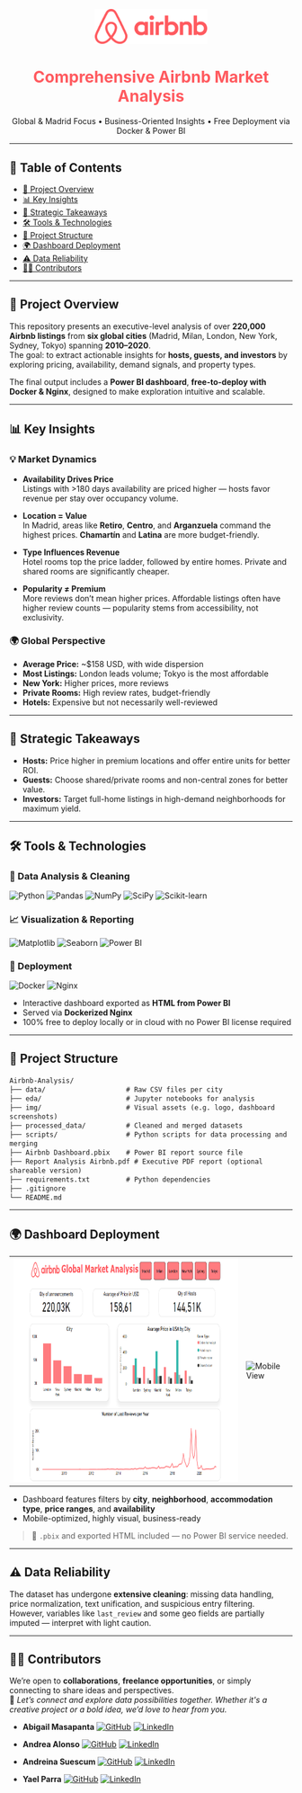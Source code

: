 <p align="center">
  <img src="img/logo2.png" alt="Airbnb Logo" width="200"/>
</p>

<h1 align="center" style="color: #FF5A5F;">Comprehensive Airbnb Market Analysis</h1>

<p align="center">
  Global & Madrid Focus • Business-Oriented Insights • Free Deployment via Docker & Power BI
</p>

---

## 🧭 Table of Contents

- [📌 Project Overview](#-project-overview)
- [📊 Key Insights](#-key-insights)
- [🎯 Strategic Takeaways](#-strategic-takeaways)
- [🛠️ Tools & Technologies](#-tools-&-technologies)
- [📁 Project Structure](#-project-structure)
- [🌍 Dashboard Deployment](#-dashboard-deployment)
- [⚠️ Data Reliability](#️-data-reliability)
- [👩‍💻 Contributors](#-contributors)

---

## 📌 Project Overview

This repository presents an executive-level analysis of over **220,000 Airbnb listings** from **six global cities** (Madrid, Milan, London, New York, Sydney, Tokyo) spanning **2010–2020**.  
The goal: to extract actionable insights for **hosts, guests, and investors** by exploring pricing, availability, demand signals, and property types.

The final output includes a **Power BI dashboard**, **free-to-deploy with Docker & Nginx**, designed to make exploration intuitive and scalable.

---

## 📊 Key Insights

### 💡 Market Dynamics

- **Availability Drives Price**  
  Listings with >180 days availability are priced higher — hosts favor revenue per stay over occupancy volume.

- **Location = Value**  
  In Madrid, areas like **Retiro**, **Centro**, and **Arganzuela** command the highest prices. **Chamartín** and **Latina** are more budget-friendly.

- **Type Influences Revenue**  
  Hotel rooms top the price ladder, followed by entire homes. Private and shared rooms are significantly cheaper.

- **Popularity ≠ Premium**  
  More reviews don’t mean higher prices. Affordable listings often have higher review counts — popularity stems from accessibility, not exclusivity.

### 🌍 Global Perspective

- **Average Price:** ~$158 USD, with wide dispersion
- **Most Listings:** London leads volume; Tokyo is the most affordable
- **New York:** Higher prices, more reviews
- **Private Rooms:** High review rates, budget-friendly
- **Hotels:** Expensive but not necessarily well-reviewed

---

## 🎯 Strategic Takeaways

- **Hosts:** Price higher in premium locations and offer entire units for better ROI.
- **Guests:** Choose shared/private rooms and non-central zones for better value.
- **Investors:** Target full-home listings in high-demand neighborhoods for maximum yield.

---

## 🛠️ Tools & Technologies

### 🔎 Data Analysis & Cleaning

![Python](https://img.shields.io/badge/-Python-3776AB?logo=python&logoColor=white)
![Pandas](https://img.shields.io/badge/-Pandas-150458?logo=pandas&logoColor=white)
![NumPy](https://img.shields.io/badge/-NumPy-013243?logo=numpy&logoColor=white)
![SciPy](https://img.shields.io/badge/-SciPy-8CAAE6?logo=scipy&logoColor=white)
![Scikit-learn](https://img.shields.io/badge/-Scikit--learn-F7931E?logo=scikit-learn&logoColor=white)

### 📈 Visualization & Reporting

![Matplotlib](https://img.shields.io/badge/-Matplotlib-11557C?logo=matplotlib&logoColor=white)
![Seaborn](https://img.shields.io/badge/-Seaborn-2D3E50?logo=seaborn&logoColor=white)
![Power BI](https://img.shields.io/badge/-Power%20BI-F2C811?logo=powerbi&logoColor=black)

### 🐳 Deployment

![Docker](https://img.shields.io/badge/-Docker-2496ED?logo=docker&logoColor=white)
![Nginx](https://img.shields.io/badge/-Nginx-009639?logo=nginx&logoColor=white)
- Interactive dashboard exported as **HTML from Power BI**
- Served via **Dockerized Nginx**
- 100% free to deploy locally or in cloud with no Power BI license required

---

## 📁 Project Structure

```
Airbnb-Analysis/
├── data/                    # Raw CSV files per city
├── eda/                     # Jupyter notebooks for analysis
├── img/                     # Visual assets (e.g. logo, dashboard screenshots)
├── processed_data/          # Cleaned and merged datasets
├── scripts/                 # Python scripts for data processing and merging
├── Airbnb Dashboard.pbix    # Power BI report source file
├── Report Analysis Airbnb.pdf # Executive PDF report (optional shareable version)
├── requirements.txt         # Python dependencies
├── .gitignore
└── README.md

```

---

## 🌍 Dashboard Deployment

<p align="center">
  <table>
    <tr>
      <td><img src="img/dashboard1.png" alt="Main Dashboard" height="400"/></td>
      <td><img src="img/Dashboard-movil.gif" alt="Mobile View" height="400"/></td>
    </tr>
  </table>
</p>

- Dashboard features filters by **city**, **neighborhood**, **accommodation type**, **price ranges**, and **availability**
- Mobile-optimized, highly visual, business-ready

> 🧪 `.pbix` and exported HTML included — no Power BI service needed.

---

## ⚠️ Data Reliability

The dataset has undergone **extensive cleaning**: missing data handling, price normalization, text unification, and suspicious entry filtering.  
However, variables like `last_review` and some geo fields are partially imputed — interpret with light caution.

---
## 👩‍💻 Contributors

We’re open to **collaborations**, **freelance opportunities**, or simply connecting to share ideas and perspectives.  
🤝 *Let’s connect and explore data possibilities together. Whether it's a creative project or a bold idea, we’d love to hear from you.*

- **Abigail Masapanta**   [![GitHub](https://img.shields.io/badge/GitHub-f56a79?logo=github&logoColor=white)](https://github.com/abbyenredes)  [![LinkedIn](https://img.shields.io/badge/LinkedIn-0A66C2?logo=linkedin&logoColor=white)](https://www.linkedin.com/in/abigailmasapanta/)


- **Andrea Alonso**      [![GitHub](https://img.shields.io/badge/GitHub-f56a79?logo=github&logoColor=white)](https://github.com/andalons) [![LinkedIn](https://img.shields.io/badge/LinkedIn-0A66C2?logo=linkedin&logoColor=white)](https://www.linkedin.com/in/andrea-alonso-g/)
  

- **Andreina Suescum**   [![GitHub](https://img.shields.io/badge/GitHub-f56a79?logo=github&logoColor=white)](https://github.com/mariasuescum)  [![LinkedIn](https://img.shields.io/badge/LinkedIn-0A66C2?logo=linkedin&logoColor=white)](https://www.linkedin.com/in/andreina-suescum/)
 

- **Yael Parra**         [![GitHub](https://img.shields.io/badge/GitHub-f56a79?logo=github&logoColor=white)](https://github.com/Yael-Parra)   [![LinkedIn](https://img.shields.io/badge/LinkedIn-0A66C2?logo=linkedin&logoColor=white)](https://www.linkedin.com/in/yael-parra/)
  
  





